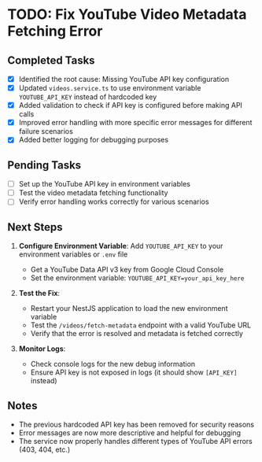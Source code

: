 # TODO: Fix YouTube Video Metadata Fetching Error

## Completed Tasks

- [x] Identified the root cause: Missing YouTube API key configuration
- [x] Updated `videos.service.ts` to use environment variable `YOUTUBE_API_KEY` instead of hardcoded key
- [x] Added validation to check if API key is configured before making API calls
- [x] Improved error handling with more specific error messages for different failure scenarios
- [x] Added better logging for debugging purposes

## Pending Tasks

- [ ] Set up the YouTube API key in environment variables
- [ ] Test the video metadata fetching functionality
- [ ] Verify error handling works correctly for various scenarios

## Next Steps

1. **Configure Environment Variable**: Add `YOUTUBE_API_KEY` to your environment variables or `.env` file

   - Get a YouTube Data API v3 key from Google Cloud Console
   - Set the environment variable: `YOUTUBE_API_KEY=your_api_key_here`

2. **Test the Fix**:

   - Restart your NestJS application to load the new environment variable
   - Test the `/videos/fetch-metadata` endpoint with a valid YouTube URL
   - Verify that the error is resolved and metadata is fetched correctly

3. **Monitor Logs**:
   - Check console logs for the new debug information
   - Ensure API key is not exposed in logs (it should show `[API_KEY]` instead)

## Notes

- The previous hardcoded API key has been removed for security reasons
- Error messages are now more descriptive and helpful for debugging
- The service now properly handles different types of YouTube API errors (403, 404, etc.)
